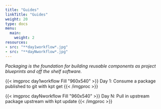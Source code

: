 ```yaml
---
title: "Guides"
linkTitle: "Guides"
weight: 20
type: docs
menu:
  main:
    weight: 2
resources:
- src: "**day1workflow*.jpg"
- src: "**dayNworkflow*.jpg"
---
```


*Packaging is the foundation for building reusable components as project
blueprints and off the shelf software.*

{{< imgproc day1workflow Fill "960x540" >}}
Day 1: Consume a package published to git with kpt get
{{< /imgproc >}}

{{< imgproc dayNworkflow Fill "960x540" >}}
Day N: Pull in upstream package upstream with kpt update
{{< /imgproc >}}
